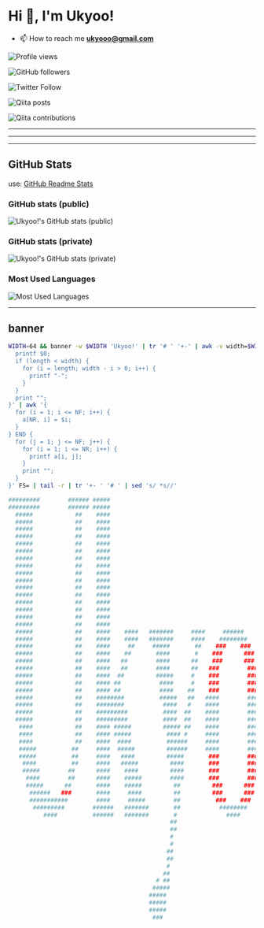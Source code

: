 # Hi 👋, I'm Ukyoo!

<!--
**ukyooo/ukyooo** is a ✨ _special_ ✨ repository because its `README.md` (this file) appears on your GitHub profile.

Here are some ideas to get you started:

- 🔭 I’m currently working on ...
- 🌱 I’m currently learning ...
- 👯 I’m looking to collaborate on ...
- 🤔 I’m looking for help with ...
- 💬 Ask me about ...
- 📫 How to reach me: ...
- 😄 Pronouns: ...
- ⚡ Fun fact: ...
//-->

- 📫 How to reach me **ukyooo@gmail.com**

![Profile views](https://komarev.com/ghpvc/?username=ukyooo)

![GitHub followers](https://img.shields.io/github/followers/ukyooo?style=social)

![Twitter Follow](https://img.shields.io/twitter/follow/ukyooo?style=social)

![Qiita posts](https://qiita-badge.apiapi.app/s/ukyooo/posts.svg)

![Qiita contributions](https://qiita-badge.apiapi.app/s/ukyooo/contributions.svg)



----

<!--
<p align="left">
  <img src="https://devicons.github.io/devicon/devicon.git/icons/angularjs/angularjs-original.svg" alt="angularjs" width="40" height="40"/> 
  <img src="https://devicons.github.io/devicon/devicon.git/icons/amazonwebservices/amazonwebservices-original-wordmark.svg" alt="aws" width="40" height="40"/> 
  <img src="https://devicons.github.io/devicon/devicon.git/icons/backbonejs/backbonejs-original-wordmark.svg" alt="backbonejs" width="40" height="40"/> 
  <img src="https://www.vectorlogo.zone/logos/gnu_bash/gnu_bash-icon.svg" alt="bash" width="40" height="40"/> 
  <img src="https://devicons.github.io/devicon/devicon.git/icons/bootstrap/bootstrap-plain.svg" alt="bootstrap" width="40" height="40"/> 
  <img src="https://devicons.github.io/devicon/devicon.git/icons/c/c-original.svg" alt="c" width="40" height="40"/> 
  <img src="https://www.chartjs.org/media/logo-title.svg" alt="chartjs" width="40" height="40"/> 
  <img src="https://devicons.github.io/devicon/devicon.git/icons/d3js/d3js-original.svg" alt="d3js" width="40" height="40"/> 
  <img src="https://devicons.github.io/devicon/devicon.git/icons/django/django-original.svg" alt="django" width="40" height="40"/> 
  <img src="https://devicons.github.io/devicon/devicon.git/icons/docker/docker-original-wordmark.svg" alt="docker" width="40" height="40"/> 
  <img src="https://devicons.github.io/devicon/devicon.git/icons/express/express-original-wordmark.svg" alt="express" width="40" height="40"/> 
  <img src="https://www.vectorlogo.zone/logos/firebase/firebase-icon.svg" alt="firebase" width="40" height="40"/> 
  <img src="https://www.vectorlogo.zone/logos/google_cloud/google_cloud-icon.svg" alt="gcp" width="40" height="40"/> 
  <img src="https://www.vectorlogo.zone/logos/git-scm/git-scm-icon.svg" alt="git" width="40" height="40"/> 
  <img src="https://devicons.github.io/devicon/devicon.git/icons/javascript/javascript-original.svg" alt="javascript" width="40" height="40"/> 
  <img src="https://www.vectorlogo.zone/logos/jenkins/jenkins-icon.svg" alt="jenkins" width="40" height="40"/> 
  <img src="https://devicons.github.io/devicon/devicon.git/icons/laravel/laravel-plain-wordmark.svg" alt="laravel" width="40" height="40"/> 
  <img src="https://devicons.github.io/devicon/devicon.git/icons/linux/linux-original.svg" alt="linux" width="40" height="40"/> 
  <img src="https://devicons.github.io/devicon/devicon.git/icons/mysql/mysql-original-wordmark.svg" alt="mysql" width="40" height="40"/> 
  <img src="https://devicons.github.io/devicon/devicon.git/icons/nginx/nginx-original.svg" alt="nginx" width="40" height="40"/> 
  <img src="https://devicons.github.io/devicon/devicon.git/icons/nodejs/nodejs-original-wordmark.svg" alt="nodejs" width="40" height="40"/> 
  <img src="https://www.vectorlogo.zone/logos/nuxtjs/nuxtjs-icon.svg" alt="nuxtjs" width="40" height="40"/> 
  <img src="https://devicons.github.io/devicon/devicon.git/icons/php/php-original.svg" alt="php" width="40" height="40"/> 
  <img src="https://devicons.github.io/devicon/devicon.git/icons/postgresql/postgresql-original-wordmark.svg" alt="postgresql" width="40" height="40"/> 
  <img src="https://devicons.github.io/devicon/devicon.git/icons/python/python-original.svg" alt="python" width="40" height="40"/> 
  <img src="https://devicons.github.io/devicon/devicon.git/icons/rails/rails-original-wordmark.svg" alt="rails" width="40" height="40"/> 
  <img src="https://devicons.github.io/devicon/devicon.git/icons/redis/redis-original-wordmark.svg" alt="redis" width="40" height="40"/> 
  <img src="https://devicons.github.io/devicon/devicon.git/icons/ruby/ruby-original-wordmark.svg" alt="ruby" width="40" height="40"/> 
  <img src="https://devicons.github.io/devicon/devicon.git/icons/scala/scala-original-wordmark.svg" alt="scala" width="40" height="40"/> 
  <img src="https://symfony.com/logos/symfony_black_03.svg" alt="symfony" width="40" height="40"/> 
  <img src="https://devicons.github.io/devicon/devicon.git/icons/vuejs/vuejs-original-wordmark.svg" alt="vuejs" width="40" height="40"/> 
  <img src="https://bestofjs.org/logos/vuetify.svg" alt="vuetify" width="40" height="40"/>
</p>
//-->



----

<!--
<p align="center">
  <a href="https://twitter.com/ukyooo" target="blank">
    <img align="center" src="https://cdn.jsdelivr.net/npm/simple-icons@3.0.1/icons/twitter.svg" alt="ukyooo" height="30" width="30" />
  </a>
  <a href="https://linkedin.com/in/ukyooo" target="blank">
    <img align="center" src="https://cdn.jsdelivr.net/npm/simple-icons@3.0.1/icons/linkedin.svg" alt="ukyooo" height="30" width="30" />
  </a>
  <a href="https://fb.com/ukyooo" target="blank">
    <img align="center" src="https://cdn.jsdelivr.net/npm/simple-icons@3.0.1/icons/facebook.svg" alt="ukyooo" height="30" width="30" />
  </a>
  <a href="https://instagram.com/ukyooo" target="blank">
    <img align="center" src="https://cdn.jsdelivr.net/npm/simple-icons@3.0.1/icons/instagram.svg" alt="ukyooo" height="30" width="30" />
  </a>
</p>
//-->



----

## GitHub Stats

use: [GitHub Readme Stats](https://github.com/anuraghazra/github-readme-stats)

### GitHub stats (public)

![Ukyoo!'s GitHub stats (public)](https://github-readme-stats.vercel.app/api?username=ukyooo&show_icons=true&theme=dark)

### GitHub stats (private)

![Ukyoo!'s GitHub stats (private)](https://github-readme-stats.vercel.app/api?username=ukyooo&show_icons=true&count_private=true&theme=dark)

### Most Used Languages

![Most Used Languages](https://github-readme-stats.vercel.app/api/top-langs/?username=ukyooo&layout=compact)



----

## banner

```bash
WIDTH=64 && banner -w $WIDTH 'Ukyoo!' | tr '# ' '+-' | awk -v width=$WIDTH '{
  printf $0;
  if (length < width) {
    for (i = length; width - i > 0; i++) {
      printf "-";
    }
  }
  print "";
}' | awk '{
  for (i = 1; i <= NF; i++) {
    a[NR, i] = $i;
  }
} END {
  for (j = 1; j <= NF; j++) {
    for (i = 1; i <= NR; i++) {
      printf a[i, j];
    }
    print "";
  }
}' FS= | tail -r | tr '+- ' '# ' | sed 's/ *s//'

#########        ###### #####                                                             #
#########        ###### #####                                                             #
  #####            ##    ####                                                            ###
  #####            ##    ####                                                            ###
  #####            ##    ####                                                            ###
  #####            ##    ####                                                            ###
  #####            ##    ####                                                           #####
  #####            ##    ####                                                           #####
  #####            ##    ####                                                           #####
  #####            ##    ####                                                           #####
  #####            ##    ####                                                           #####
  #####            ##    ####                                                           #####
  #####            ##    ####                                                           #####
  #####            ##    ####                                                           #####
  #####            ##    ####                                                           #####
  #####            ##    ####                                                            ###
  #####            ##    ####                                                            ###
  #####            ##    ####                                                            ###
  #####            ##    ####    ####   #######     ####     ######          ######      ###
  #####            ##    ####    ####   #######     ####    ########        ########     ###
  #####            ##    ####     ##     #####       ##    ###    ###      ###    ###    ###
  #####            ##    ####    ##       ####       #    ###      ###    ###      ###   ###
  #####            ##    ####   ##        ####      ##    ###      ###    ###      ###   ###
  #####            ##    ####   ##        ####      ##   ###        ###  ###        ###  ###
  #####            ##    ####  ##         #####     #    ###        ###  ###        ###  ###
  #####            ##    #### ##           ####     #    ###        ###  ###        ###  ###
  #####            ##    #### ##           ####    ##    ###        ###  ###        ###  ###
  #####            ##    ########          #####   ##   ####        ########        ####  #
  #####            ##    ########           ####   #    ####        ########        ####  #
  #####            ##    #########          ####  ##    ####        ########        ####  #
  #####            ##    #########          ####  ##    ####        ########        ####  #
   ####            ##    #### #####         ##### ##    ####        ########        ####  #
   ####            ##    #### #####          #### #     ####        ########        ####  #
   ####            ##    ####  ####          ######     ####        ########        ####
   #####          ##     ####  #####         ######     ####        ########        ####
   #####          ##     ####   ####         #####       ###        ###  ###        ###
    ####          ##     ####   #####         ####       ###        ###  ###        ###
    #####        ##      ####    ####         ####       ###        ###  ###        ###   #
     ####        ##      ####    #####        ####       ###        ###  ###        ###  ###
     #####      ##       ####    #####         ##         ###      ###    ###      ###  #####
      ######   ###       ####     ####         ##         ###      ###    ###      ###  #####
      ###########        ####     #####        ##          ###    ###      ###    ###   #####
       #########        ######   #######       ##           ########        ########     ###
          ####          ######   #######       #              ####            ####        #
                                              ##
                                              ##
                                              #
                                              #
                                             ##
                                             ##
                                             #
                                            ##
                                          # ##
                                         #####
                                        #####
                                        #####
                                        #####
                                         ###
```
